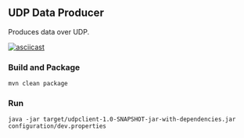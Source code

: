 ## UDP Data Producer
Produces data over UDP.

[![asciicast](https://asciinema.org/a/cUqeKwZubGwR2pKc2PXI1lo8I.png)](https://asciinema.org/a/cUqeKwZubGwR2pKc2PXI1lo8I)

### Build and Package
```
mvn clean package
```

### Run
```
java -jar target/udpclient-1.0-SNAPSHOT-jar-with-dependencies.jar configuration/dev.properties
```